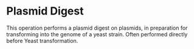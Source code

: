 Plasmid Digest
===

This operation performs a plasmid digest on plasmids, in preparation for transforming into the genome of a yeast strain.
Often performed directly before Yeast transformation.